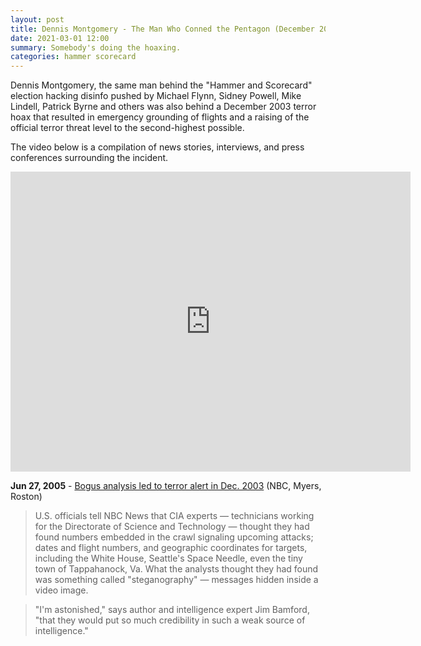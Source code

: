 ```yaml
---
layout: post
title: Dennis Montgomery - The Man Who Conned the Pentagon (December 2003 Terror Hoax)
date: 2021-03-01 12:00
summary: Somebody's doing the hoaxing.
categories: hammer scorecard
---
```


Dennis Montgomery, the same man behind the "Hammer and Scorecard" election hacking disinfo pushed by Michael Flynn, Sidney Powell, Mike Lindell, Patrick Byrne and others was also behind a December 2003 terror hoax that resulted in emergency grounding of flights and a raising of the official terror threat level to the second-highest possible. 

The video below is a compilation of news stories, interviews, and press conferences surrounding the incident.

<iframe width="640" height="480" src="https://www.youtube-nocookie.com/embed/CmDUaK06gl0" frameborder="0" allow="accelerometer; autoplay; clipboard-write; encrypted-media; gyroscope; picture-in-picture" allowfullscreen></iframe>



**Jun 27, 2005** -  [Bogus analysis led to terror alert in Dec.  2003](https://www.nbcnews.com/id/wbna8380365) (NBC, Myers, Roston)

> U.S. officials tell NBC News that CIA experts — technicians working for the Directorate of Science and Technology — thought they had found numbers embedded in the crawl signaling upcoming attacks; dates and flight numbers, and geographic coordinates for targets, including the White House, Seattle's Space Needle, even the tiny town of Tappahanock, Va. What the analysts thought they had found was something called "steganography" — messages hidden inside a video image.

> "I'm astonished," says author and intelligence expert Jim Bamford, "that they would put so much credibility in such a weak source of intelligence."



